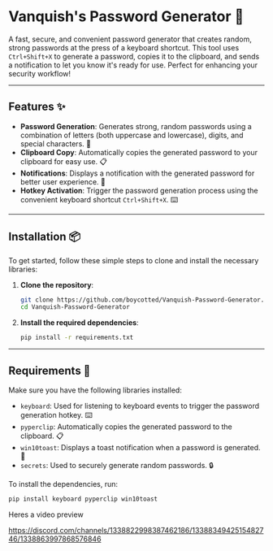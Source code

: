 # Vanquish's Password Generator 🔐

A fast, secure, and convenient password generator that creates random, strong passwords at the press of a keyboard shortcut. This tool uses `Ctrl+Shift+X` to generate a password, copies it to the clipboard, and sends a notification to let you know it's ready for use. Perfect for enhancing your security workflow!

---

## Features ✨
- **Password Generation**: Generates strong, random passwords using a combination of letters (both uppercase and lowercase), digits, and special characters. 🔑
- **Clipboard Copy**: Automatically copies the generated password to your clipboard for easy use. 📋
- **Notifications**: Displays a notification with the generated password for better user experience. 🔔
- **Hotkey Activation**: Trigger the password generation process using the convenient keyboard shortcut `Ctrl+Shift+X`. ⌨️

---

## Installation 📦

To get started, follow these simple steps to clone and install the necessary libraries:

1. **Clone the repository**:
    ```bash
    git clone https://github.com/boycotted/Vanquish-Password-Generator.git
    cd Vanquish-Password-Generator
    ```

2. **Install the required dependencies**:
    ```bash
    pip install -r requirements.txt
    ```

---

## Requirements 📝
Make sure you have the following libraries installed:
- `keyboard`: Used for listening to keyboard events to trigger the password generation hotkey. ⌨️
- `pyperclip`: Automatically copies the generated password to the clipboard. 📋
- `win10toast`: Displays a toast notification when a password is generated. 🎉
- `secrets`: Used to securely generate random passwords. 🔒

To install the dependencies, run:
```bash
pip install keyboard pyperclip win10toast
```

Heres a video preview

https://discord.com/channels/1338822998387462186/1338834942515482746/1338863997868576846
